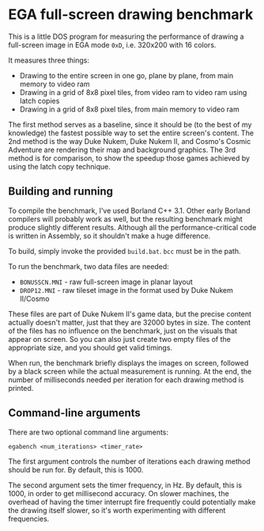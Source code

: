 # EGA full-screen drawing benchmark

This is a little DOS program for measuring the performance
of drawing a full-screen image in EGA mode `0xD`, i.e. 320x200 with 16 colors.

It measures three things:

* Drawing to the entire screen in one go, plane by plane, from main memory to video ram
* Drawing in a grid of 8x8 pixel tiles, from video ram to video ram using latch copies
* Drawing in a grid of 8x8 pixel tiles, from main memory to video ram

The first method serves as a baseline, since it should be (to the best of my knowledge)
the fastest possible way to set the entire screen's content.
The 2nd method is the way Duke Nukem, Duke Nukem II, and Cosmo's Cosmic Adventure are rendering their map and background graphics.
The 3rd method is for comparison, to show the speedup those games achieved by using the latch copy technique.

## Building and running

To compile the benchmark, I've used Borland C++ 3.1. Other early Borland compilers will probably work as well,
but the resulting benchmark might produce slightly different results.
Although all the performance-critical code is written in Assembly, so it shouldn't make a huge difference.

To build, simply invoke the provided `build.bat`. `bcc` must be in the path.

To run the benchmark, two data files are needed:

* `BONUSSCN.MNI` - raw full-screen image in planar layout
* `DROP12.MNI` - raw tileset image in the format used by Duke Nukem II/Cosmo

These files are part of Duke Nukem II's game data,
but the precise content actually doesn't matter, just that they are 32000 bytes in size.
The content of the files has no influence on the benchmark, just on the visuals
that appear on screen.
So you can also just create two empty files of the appropriate size, and you should get valid timings.

When run, the benchmark briefly displays the images on screen, followed by a black screen
while the actual measurement is running. At the end, the number of milliseconds needed per
iteration for each drawing method is printed.

## Command-line arguments

There are two optional command line arguments:

```
egabench <num_iterations> <timer_rate>
```

The first argument controls the number of iterations each drawing method should be run for. By default, this is 1000.

The second argument sets the timer frequency, in Hz. By default, this is 1000, in order to get
millisecond accuracy. On slower machines, the overhead of having the timer interrupt fire
frequently could potentially make the drawing itself slower, so it's worth experimenting with
different frequencies.
